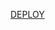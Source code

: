 [DEPLOY](https://dashboard.heroku.com/new?button-url=https://github.com/D4X-UMAR/GOLD-MD&template=https://github.com/BilalTech05/PAIR-QR-123)

